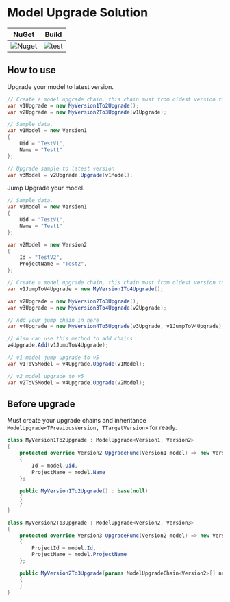 # Model Upgrade Solution

| NuGet | Build |
| -- | -- |
|![Nuget](https://img.shields.io/nuget/v/ModelUpgrade)|![test](https://github.com/davidyujia/ModelUpgrade/actions/workflows/dotnet.yml/badge.svg)|
## How to use

Upgrade your model to latest version.

```cs
// Create a model upgrade chain, this chain must from oldest version to latest version.
var v1Upgrade = new MyVersion1To2Upgrade();
var v2Upgrade = new MyVersion2To3Upgrade(v1Upgrade);

// Sample data.
var v1Model = new Version1
{
    Uid = "TestV1",
    Name = "Test1"
};

// Upgrade sample to latest version
var v3Model = v2Upgrade.Upgrade(v1Model);
```

Jump Upgrade your model.

```cs
// Sample data.
var v1Model = new Version1
{
    Uid = "TestV1",
    Name = "Test1"
};

var v2Model = new Version2
{
    Id = "TestV2",
    ProjectName = "Test2",
};

// Create a model upgrade chain, this chain must from oldest version to latest version.
var v1JumpToV4Upgrade = new MyVersion1To4Upgrade();

var v2Upgrade = new MyVersion2To3Upgrade();
var v3Upgrade = new MyVersion3To4Upgrade(v2Upgrade);

// Add your jump chain in here
var v4Upgrade = new MyVersion4To5Upgrade(v3Upgrade, v1JumpToV4Upgrade);

// Also can use this method to add chains
v4Upgrade.Add(v1JumpToV4Upgrade);

// v1 model jump upgrade to v5
var v1ToV5Model = v4Upgrade.Upgrade(v1Model);

// v2 model upgrade to v5
var v2ToV5Model = v4Upgrade.Upgrade(v2Model);
```

## Before upgrade

Must create your upgrade chains and inheritance `ModelUpgrade<TPreviousVersion, TTargetVersion>` for ready.

```cs
class MyVersion1To2Upgrade : ModelUpgrade<Version1, Version2>
{
    protected override Version2 UpgradeFunc(Version1 model) => new Version2
    {
        Id = model.Uid,
        ProjectName = model.Name
    };
    
    public MyVersion1To2Upgrade() : base(null)
    {
    }
}

class MyVersion2To3Upgrade : ModelUpgrade<Version2, Version3>
{
    protected override Version3 UpgradeFunc(Version2 model) => new Version3
    {
        ProjectId = model.Id,
        ProjectName = model.ProjectName
    };

    public MyVersion2To3Upgrade(params ModelUpgradeChain<Version2>[] nextChains) : base(nextChains)
    {
    }
}
```
